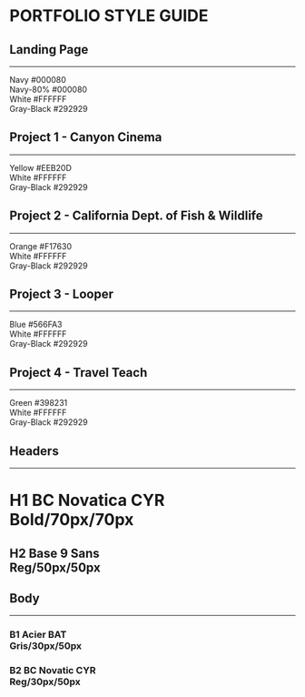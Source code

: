 <!DOCTYPE html>
<html lang="en">
<head>
    <title>FOLAKE'S PORTFOLIO STYLE GUIDE</title>
    <link href="style.css"rel="stylesheet" type="text/css">
</head>
<body>
    <section class="colorPalette"></section>
    <h1 id="pageTopic">PORTFOLIO STYLE GUIDE</h1>
    <h2 class="sectionHead">Landing Page</h2>
    <hr>
        <div class="colorContainer"></div>
            <div class="swatch Navy">Navy #000080</div>
            <div class="swatch Navy80">Navy-80% #000080</div>
            <div class="swatch White">White #FFFFFF</div>
            <div class="swatch Black">Gray-Black #292929</div>
    <h2 class="sectionHead"> Project 1 - Canyon Cinema</h2>
    <hr>
        <div class="colorContainer"></div>
            <div class="swatch Yellow">Yellow #EEB20D</div>
            <div class="swatch White">White #FFFFFF</div>
            <div class="swatch Black">Gray-Black #292929</div>
    <h2 class="sectionHead"> Project 2 - California Dept. of Fish & Wildlife</h2>
    <hr>
        <div class="colorContainer"></div>
            <div class="swatch Orange">Orange #F17630</div>
            <div class="swatch White">White #FFFFFF</div>
            <div class="swatch Black">Gray-Black #292929</div>
    <h2 class="sectionHead"> Project 3 - Looper</h2>
    <hr>
        <div class="colorContainer"></div>
            <div class="swatch Blue">Blue #566FA3</div>
            <div class="swatch White">White #FFFFFF</div>
            <div class="swatch Black">Gray-Black #292929</div>
    <h2 class="sectionHead"> Project 4 - Travel Teach</h2>
    <hr>
        <div class="colorContainer"></div>
            <div class="swatch Green">Green #398231</div>
            <div class="swatch White">White #FFFFFF</div>
            <div class="swatch Black">Gray-Black #292929</div>
    <section class="typography"></section>
    <h2 class="sectionHead">Headers</h2>
    <hr>
            <h1 class="BCnovatica">H1 BC Novatica CYR<br> Bold/70px/70px</h2>
            <h2 id="Base950">H2 Base 9 Sans<br> Reg/50px/50px</h2>
    <h2 class="sectionHead">Body</h2>
    <hr>
            <h3 id="Acier">B1 Acier BAT<br> Gris/30px/50px
            <h3 class="BCnovatica">B2 BC Novatic CYR<br> Reg/30px/50px</h2>
</body>
</html>

